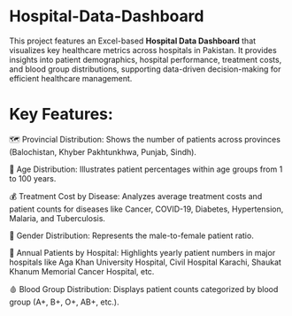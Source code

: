 # Hospital-Data-Dashboard
This project features an Excel-based **Hospital Data Dashboard** that visualizes key healthcare metrics across hospitals in Pakistan. It provides insights into patient demographics, hospital performance, treatment costs, and blood group distributions, supporting data-driven decision-making for efficient healthcare management.

# Key Features:

🗺️ Provincial Distribution: Shows the number of patients across provinces (Balochistan, Khyber Pakhtunkhwa, Punjab, Sindh).

🎂 Age Distribution: Illustrates patient percentages within age groups from 1 to 100 years.

💰 Treatment Cost by Disease: Analyzes average treatment costs and patient counts for diseases like Cancer, COVID-19, Diabetes, Hypertension, Malaria, and Tuberculosis.

🚻 Gender Distribution: Represents the male-to-female patient ratio.

🏥 Annual Patients by Hospital: Highlights yearly patient numbers in major hospitals like Aga Khan University Hospital, Civil Hospital Karachi, Shaukat Khanum Memorial Cancer Hospital, etc.

🩸 Blood Group Distribution: Displays patient counts categorized by blood group (A+, B+, O+, AB+, etc.).
